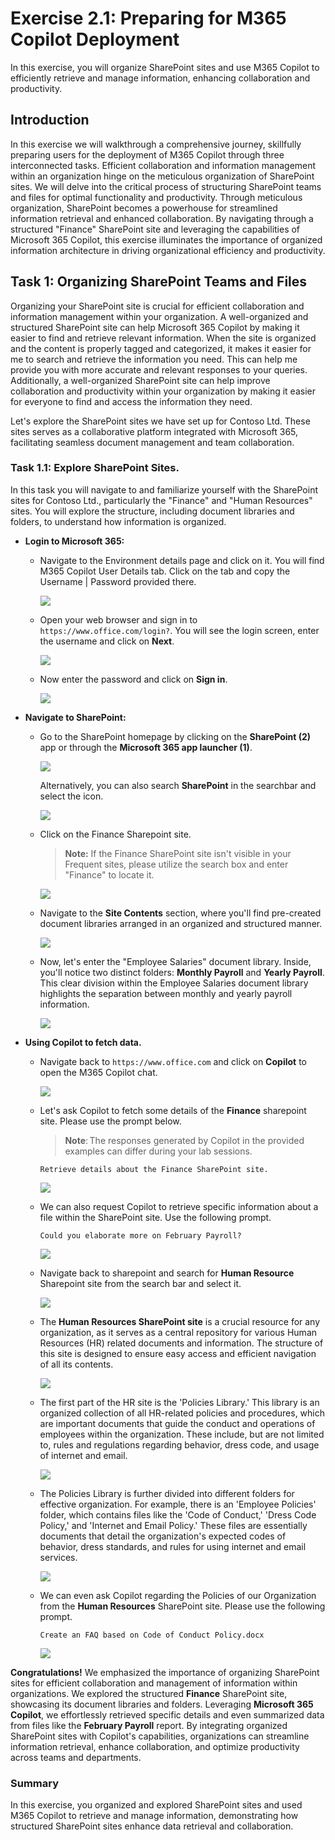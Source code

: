 # Exercise 2.1: Preparing for M365 Copilot Deployment

In this exercise, you will organize SharePoint sites and use M365 Copilot to efficiently retrieve and manage information, enhancing collaboration and productivity.

## Introduction

In this exercise we will walkthrough a comprehensive journey, skillfully preparing users for the deployment of M365 Copilot through three interconnected tasks. Efficient collaboration and information management within an organization hinge on the meticulous organization of SharePoint sites. We will delve into the critical process of structuring SharePoint teams and files for optimal functionality and productivity. Through meticulous organization, SharePoint becomes a powerhouse for streamlined information retrieval and enhanced collaboration. By navigating through a structured "Finance" SharePoint site and leveraging the capabilities of Microsoft 365 Copilot, this exercise illuminates the importance of organized information architecture in driving organizational efficiency and productivity.

## Task 1: Organizing SharePoint Teams and Files

Organizing your SharePoint site is crucial for efficient collaboration and information management within your organization. A well-organized and structured SharePoint site can help Microsoft 365 Copilot by making it easier to find and retrieve relevant information. When the site is organized and the content is properly tagged and categorized, it makes it easier for me to search and retrieve the information you need. This can help me provide you with more accurate and relevant responses to your queries. Additionally, a well-organized SharePoint site can help improve collaboration and productivity within your organization by making it easier for everyone to find and access the information they need.

Let's explore the SharePoint sites we have set up for Contoso Ltd. These sites serves as a collaborative platform integrated with Microsoft 365, facilitating seamless document management and team collaboration.


### Task 1.1: Explore SharePoint Sites.

In this task you will navigate to and familiarize yourself with the SharePoint sites for Contoso Ltd., particularly the "Finance" and "Human Resources" sites. You will explore the structure, including document libraries and folders, to understand how information is organized.

- **Login to Microsoft 365:**
   - Navigate to the Environment details page and click on it. You will find M365 Copilot User Details tab. Click on the tab and copy the Username | Password provided there.

      ![](./media/licensekey2.png)

   - Open your web browser and sign in to `https://www.office.com/login?`. You will see the login screen, enter the username and click on **Next**. 

      ![](./media/task3.1.1.png)

   - Now enter the password and click on **Sign in**.

      ![](./media/task3.1.2.png)

- **Navigate to SharePoint:**
   - Go to the SharePoint homepage by clicking on the **SharePoint (2)** app or through the **Microsoft 365 app launcher (1)**.

      ![](./media/task3.2.1.png)

     Alternatively, you can also search **SharePoint** in the searchbar and select the icon.

     ![](./media/sharepoint-search].png)

   - Click on the Finance Sharepoint site.

      >**Note:** If the Finance SharePoint site isn't visible in your Frequent sites, please utilize the search box and enter "Finance" to locate it. 

      ![](./media/finance1.1.png)

   - Navigate to the **Site Contents** section, where you'll find pre-created document libraries arranged in an organized and structured manner.

      ![](./media/finance1.2.png)

   - Now, let's enter the "Employee Salaries" document library. Inside, you'll notice two distinct folders: **Monthly Payroll** and **Yearly Payroll**. This clear division within the Employee Salaries document library highlights the separation between monthly and yearly payroll information.

      ![](./media/finance1.3.png)

- **Using Copilot to fetch data.**

   - Navigate back to `https://www.office.com` and click on **Copilot** to open the M365 Copilot chat.
   
      ![](./media/im1.png)

   - Let's ask Copilot to fetch some details of the **Finance** sharepoint site. Please use the prompt below.

      >**Note**: The responses generated by Copilot in the provided examples can differ during your lab sessions.

      ```
      Retrieve details about the Finance SharePoint site.
      ```
      
      ![](./media/finance1.4.png)
   
   - We can also request Copilot to retrieve specific information about a file within the SharePoint site. Use the following prompt.

      ```
      Could you elaborate more on February Payroll?
      ```

      ![](./media/finance1.5.png)

   - Navigate back to sharepoint and search for **Human Resource** Sharepoint site from the search bar and select it.
     
      ![](./media/sharepoint-search.png)

   - The **Human Resources SharePoint site** is a crucial resource for any organization, as it serves as a central repository for various Human Resources (HR) related documents and information. The structure of this site is designed to ensure easy access and efficient navigation of all its contents. 
   
      ![](./media/hrsite1.1.png)

   - The first part of the HR site is the 'Policies Library.' This library is an organized collection of all HR-related policies and procedures, which are important documents that guide the conduct and operations of employees within the organization. These include, but are not limited to, rules and regulations regarding behavior, dress code, and usage of internet and email.

      ![](./media/hrsite1.2.png)

   - The Policies Library is further divided into different folders for effective organization. For example, there is an 'Employee Policies' folder, which contains files like the 'Code of Conduct,' 'Dress Code Policy,' and 'Internet and Email Policy.' These files are essentially documents that detail the organization's expected codes of behavior, dress standards, and rules for using internet and email services.

      ![](./media/hrsite1.4.png)

   - We can even ask Copilot regarding the Policies of our Organization from the **Human Resources** SharePoint site. Please use the following prompt.

      ```
      Create an FAQ based on Code of Conduct Policy.docx
      ```

      ![](./media/finance1.61.png)

**Congratulations!** We emphasized the importance of organizing SharePoint sites for efficient collaboration and management of information within organizations. We explored the structured **Finance** SharePoint site, showcasing its document libraries and folders. Leveraging **Microsoft 365 Copilot**, we effortlessly retrieved specific details and even summarized data from files like the **February Payroll** report. By integrating organized SharePoint sites with Copilot's capabilities, organizations can streamline information retrieval, enhance collaboration, and optimize productivity across teams and departments.

### Summary

In this exercise, you organized and explored SharePoint sites and used M365 Copilot to retrieve and manage information, demonstrating how structured SharePoint sites enhance data retrieval and collaboration.
